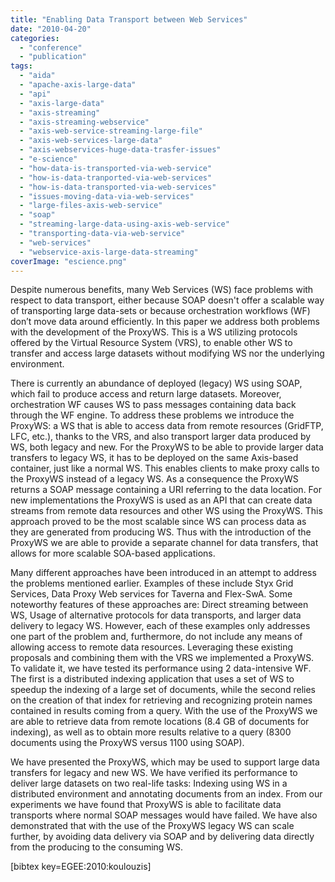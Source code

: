 ```yaml
---
title: "Enabling Data Transport between Web Services"
date: "2010-04-20"
categories:
  - "conference"
  - "publication"
tags:
  - "aida"
  - "apache-axis-large-data"
  - "api"
  - "axis-large-data"
  - "axis-streaming"
  - "axis-streaming-webservice"
  - "axis-web-service-streaming-large-file"
  - "axis-web-services-large-data"
  - "axis-webservices-huge-data-trasfer-issues"
  - "e-science"
  - "how-data-is-transported-via-web-service"
  - "how-is-data-tranported-via-web-services"
  - "how-is-data-transported-via-web-services"
  - "issues-moving-data-via-web-services"
  - "large-files-axis-web-service"
  - "soap"
  - "streaming-large-data-using-axis-web-service"
  - "transporting-data-via-web-service"
  - "web-services"
  - "webservice-axis-large-data-streaming"
coverImage: "escience.png"
---
```


Despite numerous benefits, many Web Services (WS) face problems with respect to data transport, either because SOAP doesn't offer a scalable way of transporting large data-sets or because orchestration workflows (WF) don’t move data around efficiently. In this paper we address both problems with the development of the ProxyWS. This is a WS utilizing protocols offered by the Virtual Resource System (VRS), to enable other WS to transfer and access large datasets without modifying WS nor the underlying environment.

There is currently an abundance of deployed (legacy) WS using SOAP, which fail to produce access and return large datasets. Moreover, orchestration WF causes WS to pass messages containing data back through the WF engine. To address these problems we introduce the ProxyWS: a WS that is able to access data from remote resources (GridFTP, LFC, etc.), thanks to the VRS, and also transport larger data produced by WS, both legacy and new. For the ProxyWS to be able to provide larger data transfers to legacy WS, it has to be deployed on the same Axis-based container, just like a normal WS. This enables clients to make proxy calls to the ProxyWS instead of a legacy WS. As a consequence the ProxyWS returns a SOAP message containing a URI referring to the data location. For new implementations the ProxyWS is used as an API that can create data streams from remote data resources and other WS using the ProxyWS. This approach proved to be the most scalable since WS can process data as they are generated from producing WS. Thus with the introduction of the ProxyWS we are able to provide a separate channel for data transfers, that allows for more scalable SOA-based applications.

Many different approaches have been introduced in an attempt to address the problems mentioned earlier. Examples of these include Styx Grid Services, Data Proxy Web services for Taverna and Flex-SwA. Some noteworthy features of these approaches are: Direct streaming between WS, Usage of alternative protocols for data transports, and larger data delivery to legacy WS. However, each of these examples only addresses one part of the problem and, furthermore, do not include any means of allowing access to remote data resources. Leveraging these existing proposals and combining them with the VRS we implemented a ProxyWS. To validate it, we have tested its performance using 2 data-intensive WF. The first is a distributed indexing application that uses a set of WS to speedup the indexing of a large set of documents, while the second relies on the creation of that index for retrieving and recognizing protein names contained in results coming from a query. With the use of the ProxyWS we are able to retrieve data from remote locations (8.4 GB of documents for indexing), as well as to obtain more results relative to a query (8300 documents using the ProxyWS versus 1100 using SOAP).

We have presented the ProxyWS, which may be used to support large data transfers for legacy and new WS. We have verified its performance to deliver large datasets on two real-life tasks: Indexing using WS in a distributed environment and annotating documents from an index. From our experiments we have found that ProxyWS is able to facilitate data transports where normal SOAP messages would have failed. We have also demonstrated that with the use of the ProxyWS legacy WS can scale further, by avoiding data delivery via SOAP and by delivering data directly from the producing to the consuming WS.

\[bibtex key=EGEE:2010:koulouzis\]
